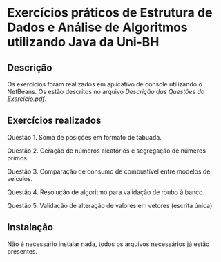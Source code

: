 # Exercícios práticos de Estrutura de Dados e Análise de Algoritmos utilizando Java da Uni-BH

## Descrição
Os exercícios foram realizados em aplicativo de console utilizando o NetBeans. Os estão descritos no arquivo *Descrição das Questões do Exercício.pdf*.

## Exercícios realizados

Questão 1. Soma de posições em formato de tabuada.

Questão 2. Geração de números aleatórios e segregação de números primos.

Questão 3. Comparação de consumo de combustível entre modelos de veículos.

Questão 4. Resolução de algoritmo para validação de roubo à banco.

Questão 5. Validação de alteração de valores em vetores (escrita única).

## Instalação

Não é necessário instalar nada, todos os arquivos necessários já estão presentes.

